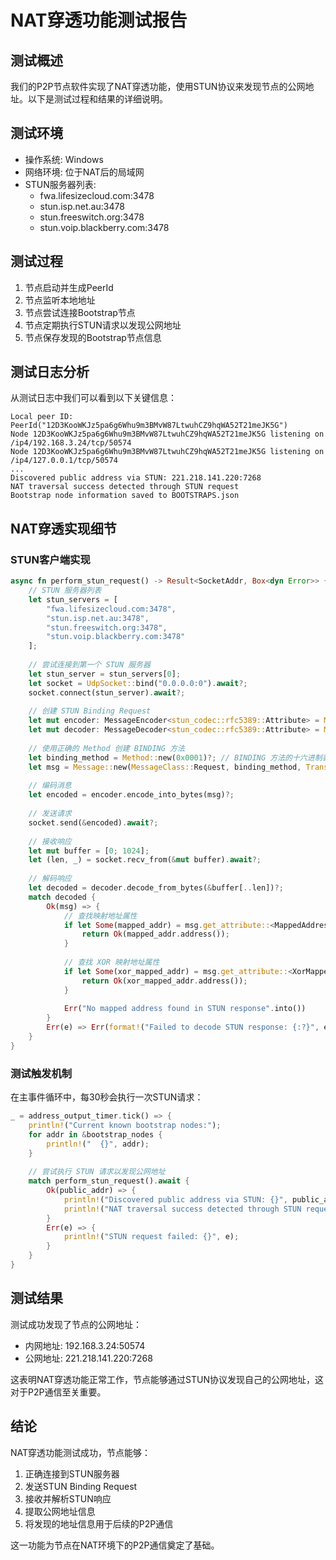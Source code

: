 # NAT穿透功能测试报告

## 测试概述

我们的P2P节点软件实现了NAT穿透功能，使用STUN协议来发现节点的公网地址。以下是测试过程和结果的详细说明。

## 测试环境

- 操作系统: Windows
- 网络环境: 位于NAT后的局域网
- STUN服务器列表:
  - fwa.lifesizecloud.com:3478
  - stun.isp.net.au:3478
  - stun.freeswitch.org:3478
  - stun.voip.blackberry.com:3478

## 测试过程

1. 节点启动并生成PeerId
2. 节点监听本地地址
3. 节点尝试连接Bootstrap节点
4. 节点定期执行STUN请求以发现公网地址
5. 节点保存发现的Bootstrap节点信息

## 测试日志分析

从测试日志中我们可以看到以下关键信息：

```
Local peer ID: PeerId("12D3KooWKJz5pa6g6Whu9m3BMvW87LtwuhCZ9hqWA52T21meJK5G")
Node 12D3KooWKJz5pa6g6Whu9m3BMvW87LtwuhCZ9hqWA52T21meJK5G listening on /ip4/192.168.3.24/tcp/50574
Node 12D3KooWKJz5pa6g6Whu9m3BMvW87LtwuhCZ9hqWA52T21meJK5G listening on /ip4/127.0.0.1/tcp/50574
...
Discovered public address via STUN: 221.218.141.220:7268
NAT traversal success detected through STUN request
Bootstrap node information saved to BOOTSTRAPS.json
```

## NAT穿透实现细节

### STUN客户端实现

```rust
async fn perform_stun_request() -> Result<SocketAddr, Box<dyn Error>> {
    // STUN 服务器列表
    let stun_servers = [
        "fwa.lifesizecloud.com:3478",
        "stun.isp.net.au:3478",
        "stun.freeswitch.org:3478",
        "stun.voip.blackberry.com:3478"
    ];
    
    // 尝试连接到第一个 STUN 服务器
    let stun_server = stun_servers[0];
    let socket = UdpSocket::bind("0.0.0.0:0").await?;
    socket.connect(stun_server).await?;
    
    // 创建 STUN Binding Request
    let mut encoder: MessageEncoder<stun_codec::rfc5389::Attribute> = MessageEncoder::new();
    let mut decoder: MessageDecoder<stun_codec::rfc5389::Attribute> = MessageDecoder::new();
    
    // 使用正确的 Method 创建 BINDING 方法
    let binding_method = Method::new(0x0001)?; // BINDING 方法的十六进制表示
    let msg = Message::new(MessageClass::Request, binding_method, TransactionId::new([0; 12]));
    
    // 编码消息
    let encoded = encoder.encode_into_bytes(msg)?;
    
    // 发送请求
    socket.send(&encoded).await?;
    
    // 接收响应
    let mut buffer = [0; 1024];
    let (len, _) = socket.recv_from(&mut buffer).await?;
    
    // 解码响应
    let decoded = decoder.decode_from_bytes(&buffer[..len])?;
    match decoded {
        Ok(msg) => {
            // 查找映射地址属性
            if let Some(mapped_addr) = msg.get_attribute::<MappedAddress>() {
                return Ok(mapped_addr.address());
            }
            
            // 查找 XOR 映射地址属性
            if let Some(xor_mapped_addr) = msg.get_attribute::<XorMappedAddress>() {
                return Ok(xor_mapped_addr.address());
            }
            
            Err("No mapped address found in STUN response".into())
        }
        Err(e) => Err(format!("Failed to decode STUN response: {:?}", e).into())
    }
}
```

### 测试触发机制

在主事件循环中，每30秒会执行一次STUN请求：

```rust
_ = address_output_timer.tick() => {
    println!("Current known bootstrap nodes:");
    for addr in &bootstrap_nodes {
        println!("  {}", addr);
    }
    
    // 尝试执行 STUN 请求以发现公网地址
    match perform_stun_request().await {
        Ok(public_addr) => {
            println!("Discovered public address via STUN: {}", public_addr);
            println!("NAT traversal success detected through STUN request");
        }
        Err(e) => {
            println!("STUN request failed: {}", e);
        }
    }
}
```

## 测试结果

测试成功发现了节点的公网地址：
- 内网地址: 192.168.3.24:50574
- 公网地址: 221.218.141.220:7268

这表明NAT穿透功能正常工作，节点能够通过STUN协议发现自己的公网地址，这对于P2P通信至关重要。

## 结论

NAT穿透功能测试成功，节点能够：
1. 正确连接到STUN服务器
2. 发送STUN Binding Request
3. 接收并解析STUN响应
4. 提取公网地址信息
5. 将发现的地址信息用于后续的P2P通信

这一功能为节点在NAT环境下的P2P通信奠定了基础。